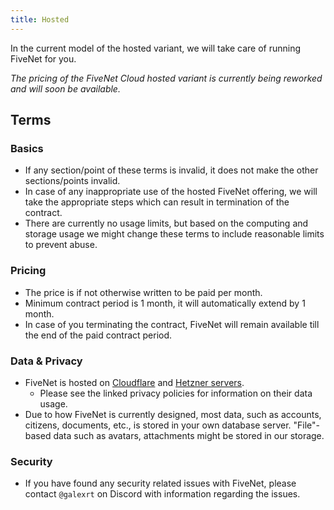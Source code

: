 ```yaml
---
title: Hosted
---
```


In the current model of the hosted variant, we will take care of running FiveNet for you.

_The pricing of the FiveNet Cloud hosted variant is currently being reworked and will soon be available._

## Terms

### Basics

- If any section/point of these terms is invalid, it does not make the other sections/points invalid.
- In case of any inappropriate use of the hosted FiveNet offering, we will take the appropriate steps which can result in termination of the contract.
- There are currently no usage limits, but based on the computing and storage usage we might change these terms to include reasonable limits to prevent abuse.

### Pricing

- The price is if not otherwise written to be paid per month.
- Minimum contract period is 1 month, it will automatically extend by 1 month.
- In case of you terminating the contract, FiveNet will remain available till the end of the paid contract period.

### Data & Privacy

- FiveNet is hosted on [Cloudflare](https://www.cloudflare.com/privacypolicy/) and [Hetzner servers](https://www.hetzner.com/legal/privacy-policy/).
  - Please see the linked privacy policies for information on their data usage.
- Due to how FiveNet is currently designed, most data, such as accounts, citizens, documents, etc., is stored in your own database server. "File"-based data such as avatars, attachments might be stored in our storage.

### Security

- If you have found any security related issues with FiveNet, please contact `@galexrt` on Discord with information regarding the issues.
